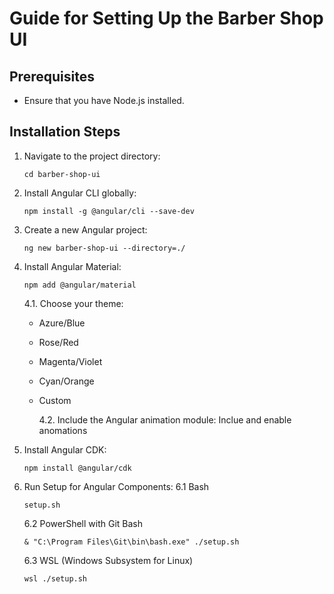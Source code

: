 # Guide for Setting Up the Barber Shop UI

## Prerequisites

- Ensure that you have Node.js installed.

## Installation Steps

1. Navigate to the project directory:

   ```
   cd barber-shop-ui
   ```

2. Install Angular CLI globally:

   ```
   npm install -g @angular/cli --save-dev

   ```

3. Create a new Angular project:

   ```
   ng new barber-shop-ui --directory=./
   ```

4. Install Angular Material:

   ```
   npm add @angular/material
   ```

   4.1. Choose your theme:

   - Azure/Blue
   - Rose/Red
   - Magenta/Violet
   - Cyan/Orange
   - Custom

     4.2. Include the Angular animation module: Inclue and enable anomations

5. Install Angular CDK:

   ```
   npm install @angular/cdk
   ```

6. Run Setup for Angular Components:
   6.1 Bash
   ```
   setup.sh
   ```
   6.2 PowerShell with Git Bash
   ```
   & "C:\Program Files\Git\bin\bash.exe" ./setup.sh
   ```
   6.3 WSL (Windows Subsystem for Linux)
   ```
   wsl ./setup.sh
   ```

